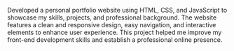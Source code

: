 
Developed a personal portfolio website using HTML, CSS, and JavaScript to showcase my skills, projects, and professional background. The website features a clean and responsive design, easy navigation, and interactive elements to enhance user experience.
This project helped me improve my front-end development skills and establish a professional online presence.
